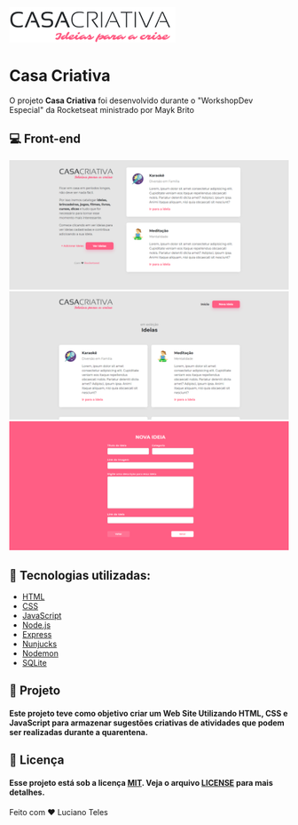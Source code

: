 <img src="public/logo.png">
<h1>Casa Criativa</h1>
<p>O projeto <strong>Casa Criativa</strong> foi desenvolvido durante o "WorkshopDev Especial" da Rocketseat ministrado por Mayk Brito</p>

## 💻 Front-end

<img src="imagens/Captura1.PNG">
<img src="imagens/Captura3.PNG">
<img src="imagens/Captura2.PNG">

## 🚀 Tecnologias utilizadas:

  - [HTML](https://www.w3schools.com/html/default.asp)
  - [CSS](https://www.w3schools.com/css/)
  - [JavaScript](https://www.w3schools.com/js/)
  - [Node.js](https://nodejs.org/en/)
  - [Express](https://www.npmjs.com/package/express)
  - [Nunjucks](https://www.npmjs.com/package/nunjucks)
  - [Nodemon](https://www.npmjs.com/package/nodemon)
  - [SQLite](https://www.npmjs.com/package/sqlite3)


## 🔧 Projeto

#### Este projeto teve como objetivo criar um Web Site Utilizando HTML, CSS e JavaScript para armazenar sugestões criativas de atividades que podem ser realizadas durante a quarentena.

## :memo: Licença

#### Esse projeto está sob a licença [MIT](./LICENSE). Veja o arquivo [LICENSE](./LICENSE) para mais detalhes.

Feito com ❤️ Luciano Teles
